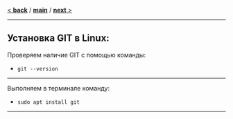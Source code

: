 [< **back**](/Content/Установка%20GIT.md) / [**main**](/readme.md) / [**next** >](/Content/Установка%20в%20MacOS.md)
___

Установка GIT в Linux:
---
Проверяем наличие GIT с помощью команды:

- ``git --version``
___

Выполняем в терминале команду:

- ``sudo apt install git``
___